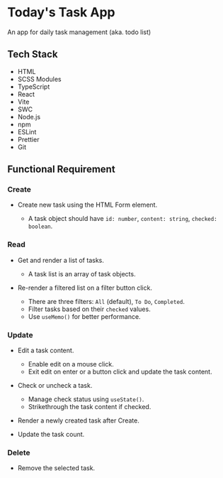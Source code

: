 # Today's Task App

An app for daily task management (aka. todo list)

## Tech Stack

-   HTML
-   SCSS Modules
-   TypeScript
-   React
-   Vite
-   SWC
-   Node.js
-   npm
-   ESLint
-   Prettier
-   Git

## Functional Requirement

### Create

-   Create new task using the HTML Form element.

    -   A task object should have `id: number`, `content: string`, `checked: boolean`.

### Read

-   Get and render a list of tasks.

    -   A task list is an array of task objects.

-   Re-render a filtered list on a filter button click.

    -   There are three filters: `All` (default), `To Do`, `Completed`.
    -   Filter tasks based on their `checked` values.
    -   Use `useMemo()` for better performance.

### Update

-   Edit a task content.

    -   Enable edit on a mouse click.
    -   Exit edit on enter or a button click and update the task content.

-   Check or uncheck a task.

    -   Manage check status using `useState()`.
    -   Strikethrough the task content if checked.

-   Render a newly created task after Create.

-   Update the task count.

### Delete

-   Remove the selected task.
